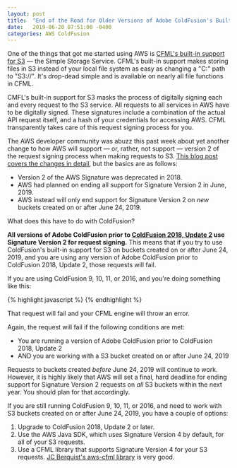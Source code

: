 ```yaml
---
layout: post
title:  "End of the Road for Older Versions of Adobe ColdFusion's Built-In Support for S3 and New S3 Buckets"
date:   2019-06-20 07:51:00 -0400
categories: AWS ColdFusion
---
```


One of the things that got me started using AWS is [CFML's built-in support for S3](http://brianklaas.net/aws/coldfusion/2018/05/24/Using-Simple-Storage-Service-In-CFML-Part-1.html) &mdash; the Simple Storage Service. CFML's built-in support makes storing files in S3 instead of your local file system as easy as changing a "C:\" path to "S3://". It's drop-dead simple and is available on nearly all file functions in CFML.

CMFL's built-in support for S3 masks the process of digitally signing each and every request to the S3 service. All requests to all services in AWS have to be digitally signed. These signatures include a combination of the actual API request itself, and a hash of your credentials for accessing AWS. CFML transparently takes care of this request signing process for you.

The AWS developer community was abuzz this past week about yet another change to how AWS will support &mdash; or, rather, not support &mdash; version 2 of the request signing process when making requests to S3. [This blog post covers the changes in detail](https://aws.amazon.com/blogs/aws/amazon-s3-update-sigv2-deprecation-period-extended-modified/), but the basics are as follows:

- Version 2 of the AWS Signature was deprecated in 2018.
- AWS had planned on ending all support for Signature Version 2 in June, 2019.
- AWS instead will only end support for Signature Version 2 on *new* buckets created on or after June 24, 2019.

What does this have to do with ColdFusion?

**All versions of Adobe ColdFusion prior to [ColdFusion 2018, Update 2](https://helpx.adobe.com/coldfusion/kb/bugs-fixed-coldfusion-2018-update-2.html) use Signature Version 2 for request signing.** This means that if you try to use ColdFusion's built-in support for S3 on buckets created on or after June 24, 2019, and you are using any version of Adobe ColdFusion prior to ColdFusion 2018, Update 2, those requests will fail.

If you are using ColdFusion 9, 10, 11, or 2016, and you're doing something like this:

{% highlight javascript %}
<cffile action="read" file="s3://testbucket/test.txt" variable="data"/>
{% endhighlight %}

That request will fail and your CFML engine will throw an error.

Again, the request will fail if the following conditions are met:

- You are running a version of Adobe ColdFusion prior to ColdFusion 2018, Update 2
- AND you are working with a S3 bucket created on or after June 24, 2019

Requests to buckets created *before* June 24, 2019 will continue to work. However, it is highly likely that AWS will set a final, hard deadline for ending support for Signature Version 2 requests on *all* S3 buckets within the next year. You should plan for that accordingly.

If you are still running ColdFusion 9, 10, 11, or 2016, and need to work with S3 buckets created on or after June 24, 2019, you have a couple of options:

1. Upgrade to ColdFusion 2018, Update 2 or later.
2. Use the AWS Java SDK, which uses Signature Version 4 by default, for all of your S3 requests.
3. Use a CFML library that supports Signature Version 4 for your S3 requests. [JC Berquist's aws-cfml library](https://github.com/jcberquist/aws-cfml) is very good.

